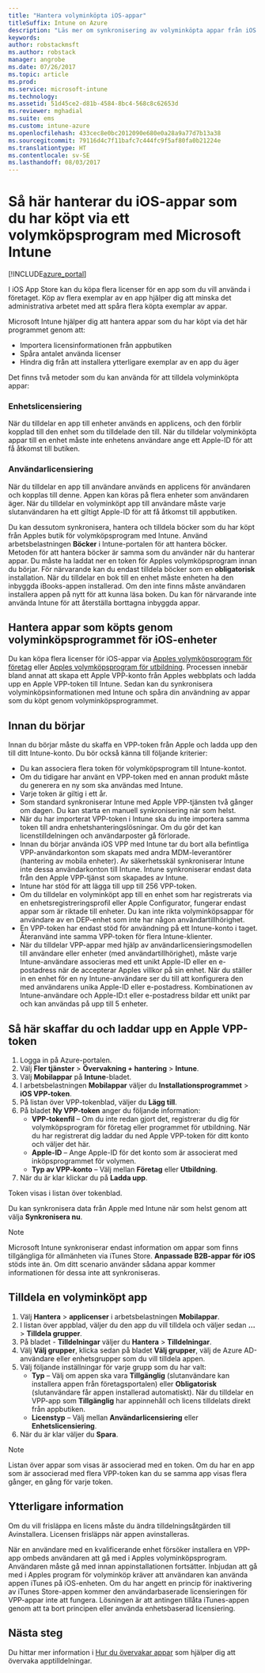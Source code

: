 ```yaml
---
title: "Hantera volyminköpta iOS-appar"
titleSuffix: Intune on Azure
description: "Läs mer om synkronisering av volyminköpta appar från iOS store i Intune och hantering och spårning av deras användning.”"
keywords: 
author: robstackmsft
ms.author: robstack
manager: angrobe
ms.date: 07/26/2017
ms.topic: article
ms.prod: 
ms.service: microsoft-intune
ms.technology: 
ms.assetid: 51d45ce2-d81b-4584-8bc4-568c8c62653d
ms.reviewer: mghadial
ms.suite: ems
ms.custom: intune-azure
ms.openlocfilehash: 433cec8e0bc2012090e680e0a28a9a77d7b13a38
ms.sourcegitcommit: 79116d4c7f11bafc7c444fc9f5af80fa0b21224e
ms.translationtype: HT
ms.contentlocale: sv-SE
ms.lasthandoff: 08/03/2017
---
```

# <a name="how-to-manage-ios-apps-you-purchased-through-a-volume-purchase-program-with-microsoft-intune"></a>Så här hanterar du iOS-appar som du har köpt via ett volymköpsprogram med Microsoft Intune


[!INCLUDE[azure_portal](./includes/azure_portal.md)]

I iOS App Store kan du köpa flera licenser för en app som du vill använda i företaget. Köp av flera exemplar av en app hjälper dig att minska det administrativa arbetet med att spåra flera köpta exemplar av appar.

Microsoft Intune hjälper dig att hantera appar som du har köpt via det här programmet genom att:

- Importera licensinformationen från appbutiken
- Spåra antalet använda licenser
- Hindra dig från att installera ytterligare exemplar av en app du äger

Det finns två metoder som du kan använda för att tilldela volyminköpta appar:

### <a name="device-licensing"></a>Enhetslicensiering

När du tilldelar en app till enheter används en applicens, och den förblir kopplad till den enhet som du tilldelade den till.
När du tilldelar volyminköpta appar till en enhet måste inte enhetens användare ange ett Apple-ID för att få åtkomst till butiken. 

### <a name="user-licensing"></a>Användarlicensiering

När du tilldelar en app till användare används en applicens för användaren och kopplas till denne. Appen kan köras på flera enheter som användaren äger.
När du tilldelar en volyminköpt app till användare måste varje slutanvändaren ha ett giltigt Apple-ID för att få åtkomst till appbutiken.


Du kan dessutom synkronisera, hantera och tilldela böcker som du har köpt från Apples butik för volymköpsprogram med Intune. Använd arbetsbelastningen **Böcker** i Intune-portalen för att hantera böcker. Metoden för att hantera böcker är samma som du använder när du hanterar appar.
Du måste ha laddat ner en token för Apples volymköpsprogram innan du börjar. För närvarande kan du endast tilldela böcker som en **obligatorisk** installation.
När du tilldelar en bok till en enhet måste enheten ha den inbyggda iBooks-appen installerad. Om den inte finns måste användaren installera appen på nytt för att kunna läsa boken. Du kan för närvarande inte använda Intune för att återställa borttagna inbyggda appar.


## <a name="manage-volume-purchased-apps-for-ios-devices"></a>Hantera appar som köpts genom volyminköpsprogrammet för iOS-enheter
Du kan köpa flera licenser för iOS-appar via [Apples volymköpsprogram för företag](http://www.apple.com/business/vpp/) eller [Apples volymköpsprogram för utbildning](http://volume.itunes.apple.com/us/store). Processen innebär bland annat att skapa ett Apple VPP-konto från Apples webbplats och ladda upp en Apple VPP-token till Intune.  Sedan kan du synkronisera volyminköpsinformationen med Intune och spåra din användning av appar som du köpt genom volyminköpsprogrammet.

## <a name="before-you-start"></a>Innan du börjar
Innan du börjar måste du skaffa en VPP-token från Apple och ladda upp den till ditt Intune-konto. Du bör också känna till följande kriterier:

* Du kan associera flera token för volymköpsprogram till Intune-kontot.
* Om du tidigare har använt en VPP-token med en annan produkt måste du generera en ny som ska användas med Intune.
* Varje token är giltig i ett år.
* Som standard synkroniserar Intune med Apple VPP-tjänsten två gånger om dagen. Du kan starta en manuell synkronisering när som helst.
* När du har importerat VPP-token i Intune ska du inte importera samma token till andra enhetshanteringslösningar. Om du gör det kan licenstilldelningen och användarposter gå förlorade.
* Innan du börjar använda iOS VPP med Intune tar du bort alla befintliga VPP-användarkonton som skapats med andra MDM-leverantörer (hantering av mobila enheter). Av säkerhetsskäl synkroniserar Intune inte dessa användarkonton till Intune. Intune synkroniserar endast data från den Apple VPP-tjänst som skapades av Intune.
* Intune har stöd för att lägga till upp till 256 VPP-token.
* Om du tilldelar en volyminköpt app till en enhet som har registrerats via en enhetsregistreringsprofil eller Apple Configurator, fungerar endast appar som är riktade till enheter. Du kan inte rikta volyminköpsappar för användare av en DEP-enhet som inte har någon användartillhörighet.
* En VPP-token har endast stöd för användning på ett Intune-konto i taget. Återanvänd inte samma VPP-token för flera Intune-klienter.
* När du tilldelar VPP-appar med hjälp av användarlicensieringsmodellen till användare eller enheter (med användartillhörighet), måste varje Intune-användare associeras med ett unikt Apple-ID eller en e-postadress när de accepterar Apples villkor på sin enhet.
När du ställer in en enhet för en ny Intune-användare ser du till att konfigurera den med användarens unika Apple-ID eller e-postadress. Kombinationen av Intune-användare och Apple-ID:t eller e-postadress bildar ett unikt par och kan användas på upp till 5 enheter.


## <a name="to-get-and-upload-an-apple-vpp-token"></a>Så här skaffar du och laddar upp en Apple VPP-token

1. Logga in på Azure-portalen.
2. Välj **Fler tjänster** > **Övervakning + hantering** > **Intune**.
3. Välj **Mobilappar** på **Intune**-bladet.
1.  I arbetsbelastningen **Mobilappar** väljer du **Installationsprogrammet** > **iOS VPP-token**.
2.  På listan över VPP-tokenblad, väljer du **Lägg till**.
3.  På bladet **Ny VPP-token** anger du följande information:
    - **VPP-tokenfil** – Om du inte redan gjort det, registrerar du dig för volymköpsprogram för företag eller programmet för utbildning. När du har registrerat dig laddar du ned Apple VPP-token för ditt konto och väljer det här.
    - **Apple-ID** – Ange Apple-ID för det konto som är associerat med inköpsprogrammet för volymen.
    - **Typ av VPP-konto** – Välj mellan **Företag** eller **Utbildning**.
4. När du är klar klickar du på **Ladda upp**.

Token visas i listan över tokenblad.


Du kan synkronisera data från Apple med Intune när som helst genom att välja **Synkronisera nu**.

> [!NOTE]
> Microsoft Intune synkroniserar endast information om appar som finns tillgängliga för allmänheten via iTunes Store. **Anpassade B2B-appar för iOS** stöds inte än. Om ditt scenario använder sådana appar kommer informationen för dessa inte att synkroniseras.

## <a name="to-assign-a-volume-purchased-app"></a>Tilldela en volyminköpt app

1.  Välj **Hantera** > **applicenser** i arbetsbelastningen **Mobilappar**.
2.  I listan över appblad, väljer du den app du vill tilldela och väljer sedan **...**  > **Tilldela grupper**.
3.  På bladet *<app name>* - **Tilldelningar** väljer du **Hantera** > **Tilldelningar**.
4.  Välj **Välj grupper**, klicka sedan på bladet **Välj grupper**, välj de Azure AD-användare eller enhetsgrupper som du vill tilldela appen.
5.  Välj följande inställningar för varje grupp som du har valt:
    - **Typ** – Välj om appen ska vara **Tillgänglig** (slutanvändare kan installera appen från företagsportalen) eller **Obligatorisk** (slutanvändare får appen installerad automatiskt).
När du tilldelar en VPP-app som **Tillgänglig** har appinnehåll och licens tilldelats direkt från appbutiken.
    - **Licenstyp** – Välj mellan **Användarlicensiering** eller **Enhetslicensiering**.
6.  När du är klar väljer du **Spara**.


>[!NOTE]
>Listan över appar som visas är associerad med en token. Om du har en app som är associerad med flera VPP-token kan du se samma app visas flera gånger, en gång för varje token.

## <a name="further-information"></a>Ytterligare information

Om du vill frisläppa en licens måste du ändra tilldelningsåtgärden till Avinstallera. Licensen frisläpps när appen avinstalleras.

När en användare med en kvalificerande enhet försöker installera en VPP-app ombeds användaren att gå med i Apples volyminköpsprogram. Användaren måste gå med innan appinstallationen fortsätter. Inbjudan att gå med i Apples program för volyminköp kräver att användaren kan använda appen iTunes på iOS-enheten. Om du har angett en princip för inaktivering av iTunes Store-appen kommer den användarbaserade licensieringen för VPP-appar inte att fungera. Lösningen är att antingen tillåta iTunes-appen genom att ta bort principen eller använda enhetsbaserad licensiering.



## <a name="next-steps"></a>Nästa steg

Du hittar mer information i [Hur du övervakar appar](apps-monitor.md) som hjälper dig att övervaka apptilldelningar.